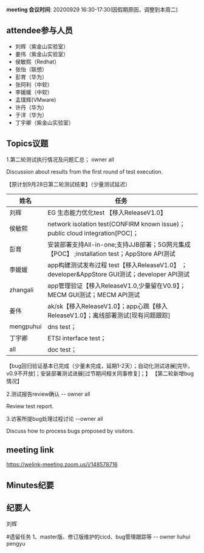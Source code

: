 **meeting 会议时间**: 20200929 16:30-17:30(因假期原因，调整到本周二)

## attendee参与人员
- 刘辉（紫金山实验室）
- 姜伟（紫金山实验室）
- 侯敏熙（Redhat）
- 张怡（联想）
- 彭育（华为）
- 张阿利（中软）
- 李媛媛（中软）
- 孟璞辉(VMware)
- 许丹（华为）
- 于洋（华为）
- 丁宇卿（紫金山实验室）

## Topics议题
1.第二轮测试执行情况及问题汇总； owner all

Discussion about results from the first round of test execution.

【原计划9月28日第二轮测试结束】（少量测试延迟）

|姓名|任务|  
|---|---|
|刘辉| EG 生态能力优化test 【移入ReleaseV1.0】 |
|侯敏熙   |network isolation test(CONFIRM known issue)；public cloud integration[POC]；|
|彭育   | 安装部署支持All-in-one;支持JJB部署；5G网元集成【POC】 ;installation test；AppStore API测试|
|李媛媛|app构建测试发布过程 test【移入ReleaseV1.0】 ；developer&AppStore GUI测试；developer API测试|
|zhangali|app管理验证【移入ReleaseV1.0,少量留在V0.9】；MECM GUI测试；MECM API测试|
|姜伟|ak/sk【移入ReleaseV1.0】；app心跳【移入ReleaseV1.0】；离线部署测试[现有问题跟踪] |
|mengpuhui|dns test；|
|丁宇卿|ETSI interface test；|
|all|doc test；|

【bug回归验证基本已完成（少量未完成，延期1-2天）；自动化测试进展[完毕，v0.9不开放]；安装部署测试进展[过节期间相关同事修复]；】
【第二轮新增bug情况】

2.测试报告review确认 -- owner all

Review test report.

3.访客所提bug处理过程讨论 --owner all

Discuss how to process bugs proposed by visitors.

## meeting link
https://welink-meeting.zoom.us/j/148578716

## Minutes纪要
## 纪要人
刘辉

#遗留任务
1、master版、修订版维护的cicd、bug管理跟踪等 -- owner liuhui pengyu
